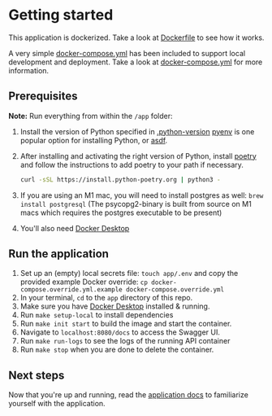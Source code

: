 # Getting started

This application is dockerized. Take a look at [Dockerfile](/app/Dockerfile) to see how it works.

A very simple [docker-compose.yml](/docker-compose.yml) has been included to support local development and deployment. Take a look at [docker-compose.yml](/docker-compose.yml) for more information.

## Prerequisites

**Note:** Run everything from within the `/app` folder:

1. Install the version of Python specified in [.python-version](/app/.python-version)
   [pyenv](https://github.com/pyenv/pyenv#installation) is one popular option for installing Python,
   or [asdf](https://asdf-vm.com/).

2. After installing and activating the right version of Python, install
   [poetry](https://python-poetry.org/docs/#installation) and follow the instructions to add poetry to your path if necessary.

   ```bash
   curl -sSL https://install.python-poetry.org | python3 -
   ```

3. If you are using an M1 mac, you will need to install postgres as well: `brew install postgresql` (The psycopg2-binary is built from source on M1 macs which requires the postgres executable to be present)

4. You'll also need [Docker Desktop](https://www.docker.com/products/docker-desktop/)

## Run the application

1. Set up an (empty) local secrets file: `touch app/.env` and copy the provided example Docker override: `cp docker-compose.override.yml.example docker-compose.override.yml`
2. In your terminal, `cd` to the `app` directory of this repo.
3. Make sure you have [Docker Desktop](https://www.docker.com/products/docker-desktop/) installed & running.
4. Run `make setup-local` to install dependencies
5. Run `make init start` to build the image and start the container.
6. Navigate to `localhost:8080/docs` to access the Swagger UI.
7. Run `make run-logs` to see the logs of the running API container
8. Run `make stop` when you are done to delete the container.

## Next steps

Now that you're up and running, read the [application docs](README.md) to familiarize yourself with the application.
